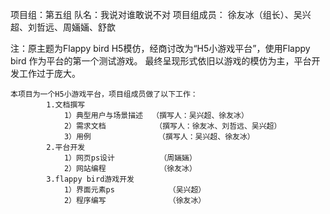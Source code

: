 

项目组：第五组
队名：我说对谁敢说不对
项目组成员：
			徐友冰（组长）、吴兴超、刘哲远、周婳婳、舒歆

注：原主题为Flappy bird H5模仿，经商讨改为“H5小游戏平台”，使用Flappy bird 作为平台的第一个测试游戏。
	最终呈现形式依旧以游戏的模仿为主，平台开发工作过于庞大。


	本项目为一个H5小游戏平台，项目组成员做了以下工作：
			1.文档撰写
			    1）典型用户与场景描述  （撰写人：吴兴超、徐友冰）
				2）需求文档           （撰写人：徐友冰、刘哲远、吴兴超）
				3）用例               （撰写人：吴兴超、徐友冰）           
			2.平台开发
				1）网页ps设计		  （周婳婳）
				2）网站编程			  （徐友冰）
			3.flappy bird游戏开发
				1）界面元素ps			（吴兴超）
				2）程序编写				（徐友冰）	